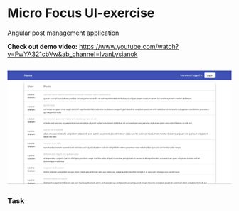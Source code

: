 # Micro Focus UI-exercise

Angular post management application

**Check out demo video:** https://www.youtube.com/watch?v=FwYA321cbVw&ab_channel=IvanLysianok

## ![Alt text](/frontend/src/assets/images/cover.png?raw=true "Home page")

### Task
